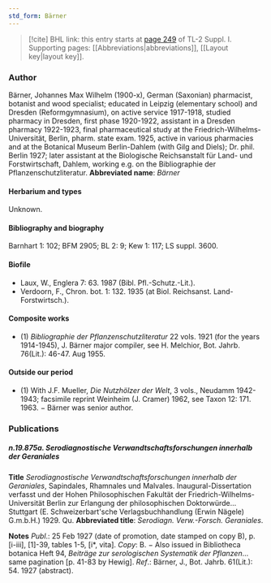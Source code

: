 ```yaml
---
std_form: Bärner
---
```


> [!cite] BHL link: this entry starts at [page 249](https://www.biodiversitylibrary.org/page/33264976) of TL-2 Suppl. I.
> Supporting pages: [[Abbreviations|abbreviations]], [[Layout key|layout key]].

### Author

Bärner, Johannes Max Wilhelm (1900-x), German (Saxonian) pharmacist, botanist and wood specialist; educated in Leipzig (elementary school) and Dresden (Reformgymnasium), on active service 1917-1918, studied pharmacy in Dresden, first phase 1920-1922, assistant in a Dresden pharmacy 1922-1923, final pharmaceutical study at the Friedrich-Wilhelms-Universität, Berlin, pharm. state exam. 1925, active in various pharmacies and at the Botanical Museum Berlin-Dahlem (with Gilg and Diels); Dr. phil. Berlin 1927; later assistant at the Biologische Reichsanstalt für Land- und Forstwirtschaft, Dahlem, working e.g. on the Bibliographie der Pflanzenschutzliteratur. 
**Abbreviated name**: *Bärner*

#### Herbarium and types

Unknown.

#### Bibliography and biography

Barnhart 1: 102; BFM 2905; BL 2: 9; Kew 1: 117; LS suppl. 3600.

#### Biofile

- Laux, W., Englera 7: 63. 1987 (Bibl. Pfl.-Schutz.-Lit.).
- Verdoorn, F., Chron. bot. 1: 132. 1935 (at Biol. Reichsanst. Land- Forstwirtsch.).

#### Composite works

- (1) *Bibliographie der Pflanzenschutzliteratur* 22 vols. 1921 (for the years 1914-1945), J. Bärner major compiler, see H. Melchior, Bot. Jahrb. 76(Lit.): 46-47. Aug 1955.

#### Outside our period

- (1) With J.F. Mueller, *Die Nutzhölzer der Welt*, 3 vols., Neudamm 1942-1943; facsimile reprint Weinheim (J. Cramer) 1962, see Taxon 12: 171. 1963. − Bärner was senior author.

### Publications

##### n.19.875a. Serodiagnostische Verwandtschaftsforschungen innerhalb der Geraniales

**Title**
*Serodiagnostische Verwandtschaftsforschungen innerhalb der Geraniales*, Sapindales, Rhamnales und Malvales. Inaugural-Dissertation verfasst und der Hohen Philosophischen Fakultät der Friedrich-Wilhelms-Universität Berlin zur Erlangung der philosophischen Doktorwürde... Stuttgart (E. Schweizerbart'sche Verlagsbuchhandlung (Erwin Nägele) G.m.b.H.) 1929. Qu.
**Abbreviated title**: *Serodiagn. Verw.-Forsch. Geraniales*.

**Notes**
*Publ*.: 25 Feb 1927 (date of promotion, date stamped on copy B), p. \[i-iii\], \[1\]-39, tables 1-5, \[i\*, vita\]. *Copy*: B. − Also issued in Bibliotheca botanica Heft 94, *Beiträge zur serologischen Systematik der Pflanzen*... same pagination \[p. 41-83 by Hewig\].
*Ref*.: Bärner, J., Bot. Jahrb. 61(Lit.): 54. 1927 (abstract).

